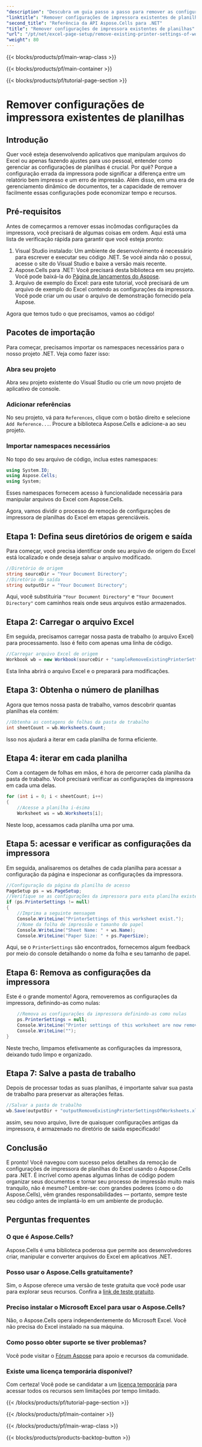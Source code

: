 ```yaml
---
"description": "Descubra um guia passo a passo para remover as configurações da impressora de planilhas do Excel usando o Aspose.Cells para .NET, melhorando a qualidade de impressão do seu documento sem esforço."
"linktitle": "Remover configurações de impressora existentes de planilhas"
"second_title": "Referência da API Aspose.Cells para .NET"
"title": "Remover configurações de impressora existentes de planilhas"
"url": "/pt/net/excel-page-setup/remove-existing-printer-settings-of-worksheets/"
"weight": 80
---
```


{{< blocks/products/pf/main-wrap-class >}}

{{< blocks/products/pf/main-container >}}

{{< blocks/products/pf/tutorial-page-section >}}

# Remover configurações de impressora existentes de planilhas

## Introdução

Quer você esteja desenvolvendo aplicativos que manipulam arquivos do Excel ou apenas fazendo ajustes para uso pessoal, entender como gerenciar as configurações de planilhas é crucial. Por quê? Porque a configuração errada da impressora pode significar a diferença entre um relatório bem impresso e um erro de impressão. Além disso, em uma era de gerenciamento dinâmico de documentos, ter a capacidade de remover facilmente essas configurações pode economizar tempo e recursos.

## Pré-requisitos

Antes de começarmos a remover essas incômodas configurações da impressora, você precisará de algumas coisas em ordem. Aqui está uma lista de verificação rápida para garantir que você esteja pronto:

1. Visual Studio instalado: Um ambiente de desenvolvimento é necessário para escrever e executar seu código .NET. Se você ainda não o possui, acesse o site do Visual Studio e baixe a versão mais recente.
2. Aspose.Cells para .NET: Você precisará desta biblioteca em seu projeto. Você pode baixá-la do [Página de lançamentos do Aspose](https://releases.aspose.com/cells/net/).
3. Arquivo de exemplo do Excel: para este tutorial, você precisará de um arquivo de exemplo do Excel contendo as configurações da impressora. Você pode criar um ou usar o arquivo de demonstração fornecido pela Aspose.

Agora que temos tudo o que precisamos, vamos ao código!

## Pacotes de importação

Para começar, precisamos importar os namespaces necessários para o nosso projeto .NET. Veja como fazer isso:

### Abra seu projeto

Abra seu projeto existente do Visual Studio ou crie um novo projeto de aplicativo de console.

### Adicionar referências

No seu projeto, vá para `References`, clique com o botão direito e selecione `Add Reference...`. Procure a biblioteca Aspose.Cells e adicione-a ao seu projeto.

### Importar namespaces necessários

No topo do seu arquivo de código, inclua estes namespaces:

```csharp
using System.IO;
using Aspose.Cells;
using System;
```

Esses namespaces fornecem acesso à funcionalidade necessária para manipular arquivos do Excel com Aspose.Cells.

Agora, vamos dividir o processo de remoção de configurações de impressora de planilhas do Excel em etapas gerenciáveis.

## Etapa 1: Defina seus diretórios de origem e saída

Para começar, você precisa identificar onde seu arquivo de origem do Excel está localizado e onde deseja salvar o arquivo modificado.

```csharp
//Diretório de origem
string sourceDir = "Your Document Directory";
//Diretório de saída
string outputDir = "Your Document Directory";
```

Aqui, você substituiria `"Your Document Directory"` e `"Your Document Directory"` com caminhos reais onde seus arquivos estão armazenados.

## Etapa 2: Carregar o arquivo Excel

Em seguida, precisamos carregar nossa pasta de trabalho (o arquivo Excel) para processamento. Isso é feito com apenas uma linha de código.

```csharp
//Carregar arquivo Excel de origem
Workbook wb = new Workbook(sourceDir + "sampleRemoveExistingPrinterSettingsOfWorksheets.xlsx");
```

Esta linha abrirá o arquivo Excel e o preparará para modificações.

## Etapa 3: Obtenha o número de planilhas

Agora que temos nossa pasta de trabalho, vamos descobrir quantas planilhas ela contém:

```csharp
//Obtenha as contagens de folhas da pasta de trabalho
int sheetCount = wb.Worksheets.Count;
```

Isso nos ajudará a iterar em cada planilha de forma eficiente.

## Etapa 4: iterar em cada planilha

Com a contagem de folhas em mãos, é hora de percorrer cada planilha da pasta de trabalho. Você precisará verificar as configurações da impressora em cada uma delas.

```csharp
for (int i = 0; i < sheetCount; i++)
{
    //Acesse a planilha i-ésima
    Worksheet ws = wb.Worksheets[i];
```

Neste loop, acessamos cada planilha uma por uma.

## Etapa 5: acessar e verificar as configurações da impressora

Em seguida, analisaremos os detalhes de cada planilha para acessar a configuração da página e inspecionar as configurações da impressora.

```csharp
//Configuração da página da planilha de acesso
PageSetup ps = ws.PageSetup;
//Verifique se as configurações da impressora para esta planilha existem
if (ps.PrinterSettings != null)
{
    //Imprima a seguinte mensagem
    Console.WriteLine("PrinterSettings of this worksheet exist.");
    //Nome da folha de impressão e tamanho do papel
    Console.WriteLine("Sheet Name: " + ws.Name);
    Console.WriteLine("Paper Size: " + ps.PaperSize);
```

Aqui, se o `PrinterSettings` são encontrados, fornecemos algum feedback por meio do console detalhando o nome da folha e seu tamanho de papel.

## Etapa 6: Remova as configurações da impressora

Este é o grande momento! Agora, removeremos as configurações da impressora, definindo-as como nulas:

```csharp
    //Remova as configurações da impressora definindo-as como nulas
    ps.PrinterSettings = null;
    Console.WriteLine("Printer settings of this worksheet are now removed by setting it null.");
    Console.WriteLine("");
}
```

Neste trecho, limpamos efetivamente as configurações da impressora, deixando tudo limpo e organizado.

## Etapa 7: Salve a pasta de trabalho

Depois de processar todas as suas planilhas, é importante salvar sua pasta de trabalho para preservar as alterações feitas.

```csharp
//Salvar a pasta de trabalho
wb.Save(outputDir + "outputRemoveExistingPrinterSettingsOfWorksheets.xlsx");
```

assim, seu novo arquivo, livre de quaisquer configurações antigas da impressora, é armazenado no diretório de saída especificado!

## Conclusão

E pronto! Você navegou com sucesso pelos detalhes da remoção de configurações de impressora de planilhas do Excel usando o Aspose.Cells para .NET. É incrível como apenas algumas linhas de código podem organizar seus documentos e tornar seu processo de impressão muito mais tranquilo, não é mesmo? Lembre-se: com grandes poderes (como o do Aspose.Cells), vêm grandes responsabilidades — portanto, sempre teste seu código antes de implantá-lo em um ambiente de produção.

## Perguntas frequentes

### O que é Aspose.Cells?  
Aspose.Cells é uma biblioteca poderosa que permite aos desenvolvedores criar, manipular e converter arquivos do Excel em aplicativos .NET.

### Posso usar o Aspose.Cells gratuitamente?  
Sim, o Aspose oferece uma versão de teste gratuita que você pode usar para explorar seus recursos. Confira a [link de teste gratuito](https://releases.aspose.com/).

### Preciso instalar o Microsoft Excel para usar o Aspose.Cells?  
Não, o Aspose.Cells opera independentemente do Microsoft Excel. Você não precisa do Excel instalado na sua máquina.

### Como posso obter suporte se tiver problemas?  
Você pode visitar o [Fórum Aspose](https://forum.aspose.com/c/cells/9) para apoio e recursos da comunidade.

### Existe uma licença temporária disponível?  
Com certeza! Você pode se candidatar a um [licença temporária](https://purchase.aspose.com/temporary-license/) para acessar todos os recursos sem limitações por tempo limitado.

{{< /blocks/products/pf/tutorial-page-section >}}

{{< /blocks/products/pf/main-container >}}

{{< /blocks/products/pf/main-wrap-class >}}

{{< blocks/products/products-backtop-button >}}